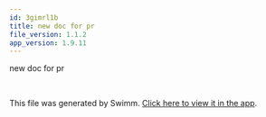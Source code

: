 ```yaml
---
id: 3gimrl1b
title: new doc for pr
file_version: 1.1.2
app_version: 1.9.11
---
```


new doc for pr

<br/>

This file was generated by Swimm. [Click here to view it in the app](http://localhost:5000/repos/Z2l0aHViJTNBJTNBTm9hUmVwbyUzQSUzQU5vYW96ZXI=/docs/3gimrl1b).
